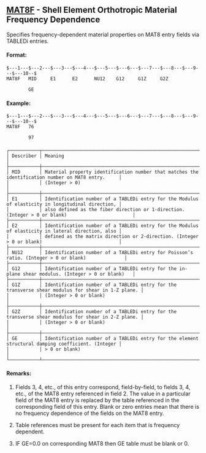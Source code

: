 ## [MAT8F](https://help.hexagonmi.com/bundle/MSC_Nastran_2022.4/page/Nastran_Combined_Book/qrg/bulkmno/TOC.MAT8F.xhtml) - Shell Element Orthotropic Material Frequency Dependence

Specifies frequency-dependent material properties on MAT8 entry fields via TABLEDi entries.

#### Format:

```nastran
$---1---$---2---$---3---$---4---$---5---$---6---$---7---$---8---$---9---$---10--$
MAT8F   MID     E1      E2      NU12    G12     G1Z     G2Z                     
                                                                                
        GE                                                                      
```
#### Example:<span></span>

```nastran
$---1---$---2---$---3---$---4---$---5---$---6---$---7---$---8---$---9---$---10--$
MAT8F   76                                                                      
                                                                                
        97                                                                      
```
#### <span></span>

```text
┌───────────┬───────────────────────────────────────────────────────────────────────────────────────────────────┐
│ Describer │ Meaning                                                                                           │
├───────────┼───────────────────────────────────────────────────────────────────────────────────────────────────┤
│ MID       │ Material property identification number that matches the identification number on MAT8 entry.     │
│           │ (Integer > 0)                                                                                     │
├───────────┼───────────────────────────────────────────────────────────────────────────────────────────────────┤
│ E1        │ Identification number of a TABLEDi entry for the Modulus of elasticity in longitudinal direction, │
│           │ also defined as the fiber direction or 1-direction. (Integer > 0 or blank)                        │
├───────────┼───────────────────────────────────────────────────────────────────────────────────────────────────┤
│ E2        │ Identification number of a TABLEDi entry for the Modulus of elasticity in lateral direction, also │
│           │ defined as the matrix direction or 2-direction. (Integer > 0 or blank)                            │
├───────────┼───────────────────────────────────────────────────────────────────────────────────────────────────┤
│ NU12      │ Identification number of a TABLEDi entry for Poisson’s ratio. (Integer > 0 or blank)              │
├───────────┼───────────────────────────────────────────────────────────────────────────────────────────────────┤
│ G12       │ Identification number of a TABLEDi entry for the in-plane shear modulus. (Integer > 0 or blank)   │
├───────────┼───────────────────────────────────────────────────────────────────────────────────────────────────┤
│ G1Z       │ Identification number of a TABLEDi entry for the transverse shear modulus for shear in 1-Z plane. │
│           │ (Integer > 0 or blank)                                                                            │
├───────────┼───────────────────────────────────────────────────────────────────────────────────────────────────┤
│ G2Z       │ Identification number of a TABLEDi entry for the transverse shear modulus for shear in 2-Z plane. │
│           │ (Integer > 0 or blank)                                                                            │
├───────────┼───────────────────────────────────────────────────────────────────────────────────────────────────┤
│ GE        │ Identification number of a TABLEDi entry for the element structural damping coefficient. (Integer │
│           │ > 0 or blank)                                                                                     │
└───────────┴───────────────────────────────────────────────────────────────────────────────────────────────────┘
```
#### <span></span>

#### Remarks:

1. Fields 3, 4, etc., of this entry correspond, field-by-field, to fields 3, 4, etc., of the MAT8 entry referenced in field 2. The value in a particular field of the MAT8 entry is replaced by the table referenced in the corresponding field of this entry. Blank or zero entries mean that there is no frequency dependence of the fields on the MAT8 entry.

2. Table references must be present for each item that is frequency dependent.

3. IF GE=0.0 on corresponding MAT8 then GE table must be blank or 0.

